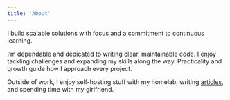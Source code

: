 ```yaml
---
title: 'About'
---
```


<!--
This content will be displayed at the top of the index page.
You can leave this empty if you don’t want to show any content.
-->

I build scalable solutions with focus and a commitment to continuous learning.

I’m dependable and dedicated to writing clear, maintainable code. I enjoy tackling challenges and expanding my skills along the way. Practicality and growth guide how I approach every project.

Outside of work, I enjoy self-hosting stuff with my homelab, writing [articles](https://medium.com/@jamesesguerra025), and spending time with my girlfriend.